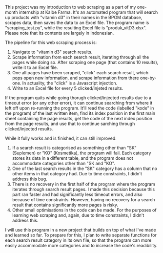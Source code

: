 This project was my introduction to web scraping as a part of my one-month internship at Kalbe Farma. It's an automated program that will search up products with "vitamin d3" in their names in the BPOM database, scrapes data, then saves the data to an Excel file. The program name is "scraping_test.py", while the resulting Excel file is "produk_vitD3.xlsx". Please note that its contents are largely in Indonesian.

The pipeline for this web scraping process is:
1. Navigate to "vitamin d3" search results.
2. Scrape information from each search result, iterating through all the pages while doing so. After scraping one page (that contains 10 results), write it to an Excel file.
4. One all pages have been scraped, "click" each search result, which pops open new information, and scrape information from there one-by-one. In actuality, the "click" is a Javascript injection.
5. Write to an Excel file for every 5 clicked/injeted results.

If the program quits while going thorugh clicked/injected results due to a timeout error (or any other error), it can continue searching from where it left off upon re-running the program. It'll read the code (labelled "kode" in the program) of the last written item, find its index position in the first main sheet containing the page results, get the code of the next index position from the page results, and use that to continue sarching through clicked/injected results.

While it fully works and is finished, it can still improved:
1. If a search result is categorised as something other than "SK" (Suplemen) or "KO" (Kosmetika), the program will fail. Each category stores its data in a different table, and the program does not accommodate categories other than "SK and "KO".
2. One of the last search results in the "SK" category has a column that no other items in that category had. Due to time constraints, I didn't address this bug.
3. There is no recovery in the first half of the program where the program iterates through search result pages. I made this decision because this part ran faster and had significantly less timeout errors, and also because of time constraints. However, having no recovery for a search result that contains significantly more pages is risky.
4. Other small optimisations in the code can be made. For the purposes of learning web scraping and, again, due to time constraints, I didn't address this.

I will use this program in a new project that builds on top of what I've made and learned so far. To prepare for this, I plan to write separate functions for each search result category in its own file, so that the program can more easily accommodate more categories and to increase the code's readibility. 
